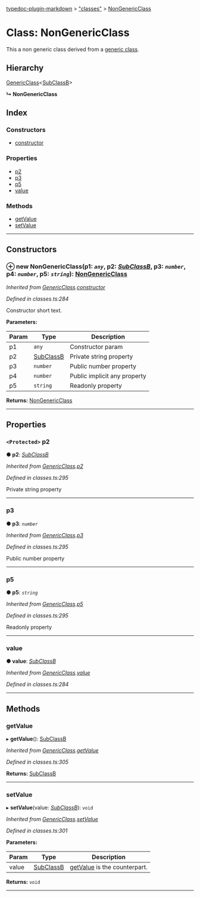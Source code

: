 [typedoc-plugin-markdown](../README.md) > ["classes"](../modules/_classes_.md) > [NonGenericClass](../classes/_classes_.nongenericclass.md)

# Class: NonGenericClass

This a non generic class derived from a [generic class](_classes_.genericclass.md).

## Hierarchy

 [GenericClass](_classes_.genericclass.md)<[SubClassB](_classes_.subclassb.md)>

**↳ NonGenericClass**

## Index

### Constructors

* [constructor](_classes_.nongenericclass.md#constructor)

### Properties

* [p2](_classes_.nongenericclass.md#p2)
* [p3](_classes_.nongenericclass.md#p3)
* [p5](_classes_.nongenericclass.md#p5)
* [value](_classes_.nongenericclass.md#value)

### Methods

* [getValue](_classes_.nongenericclass.md#getvalue)
* [setValue](_classes_.nongenericclass.md#setvalue)

---

## Constructors

<a id="constructor"></a>

### ⊕ **new NonGenericClass**(p1: *`any`*, p2: *[SubClassB](_classes_.subclassb.md)*, p3: *`number`*, p4: *`number`*, p5: *`string`*): [NonGenericClass](_classes_.nongenericclass.md)

*Inherited from [GenericClass](_classes_.genericclass.md).[constructor](_classes_.genericclass.md#constructor)*

*Defined in classes.ts:284*

Constructor short text.

**Parameters:**

| Param | Type | Description |
| ------ | ------ | ------ |
| p1 | `any` |  Constructor param |
| p2 | [SubClassB](_classes_.subclassb.md) |  Private string property |
| p3 | `number` |  Public number property |
| p4 | `number` |  Public implicit any property |
| p5 | `string` |  Readonly property |

**Returns:** [NonGenericClass](_classes_.nongenericclass.md)

---

## Properties

<a id="p2"></a>

### `<Protected>` p2

**● p2**: *[SubClassB](_classes_.subclassb.md)*

*Inherited from [GenericClass](_classes_.genericclass.md).[p2](_classes_.genericclass.md#p2)*

*Defined in classes.ts:295*

Private string property

___

<a id="p3"></a>

###  p3

**● p3**: *`number`*

*Inherited from [GenericClass](_classes_.genericclass.md).[p3](_classes_.genericclass.md#p3)*

*Defined in classes.ts:295*

Public number property

___

<a id="p5"></a>

###  p5

**● p5**: *`string`*

*Inherited from [GenericClass](_classes_.genericclass.md).[p5](_classes_.genericclass.md#p5)*

*Defined in classes.ts:295*

Readonly property

___

<a id="value"></a>

###  value

**● value**: *[SubClassB](_classes_.subclassb.md)*

*Inherited from [GenericClass](_classes_.genericclass.md).[value](_classes_.genericclass.md#value)*

*Defined in classes.ts:284*

___

## Methods

<a id="getvalue"></a>

###  getValue

▸ **getValue**(): [SubClassB](_classes_.subclassb.md)

*Inherited from [GenericClass](_classes_.genericclass.md).[getValue](_classes_.genericclass.md#getvalue)*

*Defined in classes.ts:305*

**Returns:** [SubClassB](_classes_.subclassb.md)

___

<a id="setvalue"></a>

###  setValue

▸ **setValue**(value: *[SubClassB](_classes_.subclassb.md)*): `void`

*Inherited from [GenericClass](_classes_.genericclass.md).[setValue](_classes_.genericclass.md#setvalue)*

*Defined in classes.ts:301*

**Parameters:**

| Param | Type | Description |
| ------ | ------ | ------ |
| value | [SubClassB](_classes_.subclassb.md) |  [getValue](_classes_.nongenericclass.md#getvalue) is the counterpart. |

**Returns:** `void`

___

